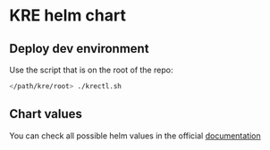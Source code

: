# KRE helm chart

## Deploy dev environment

Use the script that is on the root of the repo:

```bash
</path/kre/root> ./krectl.sh
```

## Chart values
You can check all possible helm values in the official [documentation](https://konstellation-io.github.io/website/docs/kre/installation/customization/)
